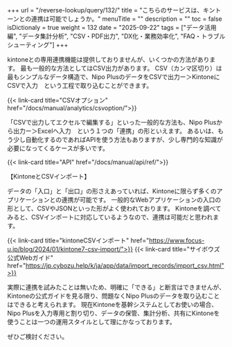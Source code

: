 +++
url = "/reverse-lookup/query/132/"
title = "こちらのサービスは、キントーンとの連携は可能でしょうか。"
menuTitle = ""
description = ""
toc = false
isDictionaly = true
weight = 132
date = "2025-09-22"
tags = ["データ活用編", "データ集計分析", "CSV・PDF出力", "DX化・業務効率化", "FAQ・トラブルシューティング"]
+++

kintoneとの専用連携機能は提供しておりませんが、いくつかの方法があります。
最も一般的な方法としてはCSV出力があります。
CSV（カンマ区切り）は最もシンプルなデータ構造で、Nipo PlusのデータをCSVで出力ー＞KintoneにCSVで入力　という工程で取り込むことができます。

{{< link-card title="CSVオプション"    href="/docs/manual/analytics/csvoption/">}}

「CSVで出力してエクセルで編集する」といった一般的な方法も、Nipo Plusから出力ー＞Excelへ入力　という１つの「連携」の形といえます。
あるいは、もう少し自動化するのであればAPIを使う方法もありますが、少し専門的な知識が必要になってくるケースが多いです。

{{< link-card title="API"    href="/docs/manual/api/ref/">}}

【KintoneとCSVインポート】

データの「入口」と「出口」の形さえあっていれば、Kintoneに限らず多くのアプリケーションとの連携が可能です。
一般的なWebアプリケーションの入口の形として、CSVやJSONといった形がよく使われております。
Kintoneを調べてみると、CSVインポートに対応しているようなので、連携は可能だと思われます。

{{< link-card title="kintoneCSVインポート"    href="https://www.focus-u.jp/blog/2024/01/kintone7-csv-import/">}}
{{< link-card title="サイボウズ公式Webガイド"    href="https://jp.cybozu.help/k/ja/app/data/import_records/import_csv.html">}}

実際に連携を試みたことは無いため、明確に「できる」と断言はできませんが、Kintoneの公式ガイドを見る限り、問題なくNipo Plusのデータを取り込むことはできると考えられます。
現在Kintoneを基幹システムとしてお使いの場合、Nipo Plusを入力専用と割り切り、データの保管、集計分析、共有にKintoneを使うことは一つの運用スタイルとして理にかなっております。

ぜひご検討ください。
